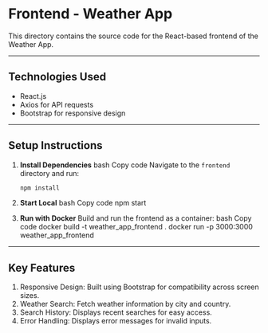 # Frontend - Weather App

This directory contains the source code for the React-based frontend of the Weather App.

---

## **Technologies Used**
- React.js
- Axios for API requests
- Bootstrap for responsive design

---

## **Setup Instructions**

1. **Install Dependencies**
   bash
   Copy code
   Navigate to the `frontend` directory and run:
   ```bash
   npm install

2. **Start Local**
   bash
   Copy code
   npm start

3. **Run with Docker**
   Build and run the frontend as a container:
   bash
   Copy code
   docker build -t weather_app_frontend .
   docker run -p 3000:3000 weather_app_frontend
   
---

## **Key Features**
1. Responsive Design: Built using Bootstrap for compatibility across screen sizes.
2. Weather Search: Fetch weather information by city and country.
3. Search History: Displays recent searches for easy access.
4. Error Handling: Displays error messages for invalid inputs.